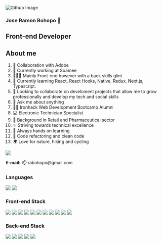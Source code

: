 ![Github Image ](https://user-images.githubusercontent.com/86661518/212065413-211513fe-ea08-40ab-b241-e7e0d5f08de9.jpeg)


### Jose Ramon Bohopo 👋
</hr>
<h2> Front-end Developer</h2>


<h2>About me</h2>
</hr>
<div display="flex" width="100%" justify-content="space-between">

<ol>
  <li>📡 Collaboration with Adobe</li>
  <li>🔭 Currently working at Soamee</li>
  <li>🧑🏾‍🚀 Mainly Front-end however with a back skills glint</li>
  <li>🌱 Currently learning React, React Hooks, Native, Redux, Next.js, Typescript.</li>
  <li>👯 Looking to collaborate on develoment projects that allow me to grow professionally and develop my tech and social skills</li>
  <li>💬 Ask me about anything</li>
  <li>👩‍💻 Ironhack Web Development Bootcamp Alumni</li>
  <li>💻 Electronic Technician Specialist</li>
  <li>👔 Background in Retail and Pharmaceutical sector</li>
  <li>✨ Striving towards technical excellence</li>
  <li>🌱 Always hands on learning</li>
  <li>💖 Code refactoring and clean code</li>
  <li>🌍 Love for nature, hiking and cycling</li>
</ol>
  
  <a target="_blank" href="www.linkedin.com/in/jose-bohopo"><img src="https://img.shields.io/badge/LinkedIn-0077B5?style=for-the-badge&logo=linkedin&logoColor=white" /></a>
  <p><b>E-mail:</b> 📫 rabohopo@gmail.com</p>
</div>

<h3>Languages</h3>
</hr>

<img src="https://img.shields.io/badge/JavaScript-323330?style=for-the-badge&logo=javascript&logoColor=F7DF1E" /> <img src="https://img.shields.io/badge/TypeScript-007ACC?style=for-the-badge&logo=typescript&logoColor=white" /> 

<h3>Front-end Stack</h3>
</hr>

<img src="https://img.shields.io/badge/Node.js-339933?style=for-the-badge&logo=nodedotjs&logoColor=white" /> <img src="https://img.shields.io/badge/React-20232A?style=for-the-badge&logo=react&logoColor=61DAFB" /> <img src="https://img.shields.io/badge/next.js-000000?style=for-the-badge&logo=nextdotjs&logoColor=white" /> <img src="https://img.shields.io/badge/Jest-C21325?style=for-the-badge&logo=jest&logoColor=white" /> <img src="https://img.shields.io/badge/npm-CB3837?style=for-the-badge&logo=npm&logoColor=white" /> <img src="https://img.shields.io/badge/Postman-FF6C37?style=for-the-badge&logo=Postman&logoColor=white" /> <img src="https://img.shields.io/badge/React_Query-FF4154?style=for-the-badge&logo=React_Query&logoColor=white" /> <img src="https://img.shields.io/badge/styled--components-DB7093?style=for-the-badge&logo=styled-components&logoColor=white" /> <img src="https://img.shields.io/badge/Material%20UI-007FFF?style=for-the-badge&logo=mui&logoColor=white" /> <img src="https://img.shields.io/badge/Tailwind_CSS-38B2AC?style=for-the-badge&logo=tailwind-css&logoColor=white" /> <img src="https://img.shields.io/badge/Bootstrap-563D7C?style=for-the-badge&logo=bootstrap&logoColor=white" /> 

<h3>Back-end Stack</h3>
</hr>

<img src="https://img.shields.io/badge/nestjs-E0234E?style=for-the-badge&logo=nestjs&logoColor=white" /> <img src="https://img.shields.io/badge/Prisma-3982CE?style=for-the-badge&logo=Prisma&logoColor=white" /> <img src="https://img.shields.io/badge/PostgreSQL-316192?style=for-the-badge&logo=postgresql&logoColor=white" /> <img src="https://img.shields.io/badge/MongoDB-4EA94B?style=for-the-badge&logo=mongodb&logoColor=white" /> <img src="https://img.shields.io/badge/Express.js-000000?style=for-the-badge&logo=express&logoColor=white" />  
  


<!--**JoseBohopo/JoseBohopo** is a  _special_ ✨ repository because its `README.md` (this file) appears on your GitHub profile.-->

